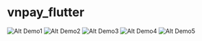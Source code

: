 # vnpay_flutter

![Alt Demo1](assets/demo/demo(1).png "Demo 1")
![Alt Demo2](assets/demo/demo(2).png "Demo 2")
![Alt Demo3](assets/demo/demo(3).png "Demo 3")
![Alt Demo4](assets/demo/demo(4).png "Demo 4")
![Alt Demo5](assets/demo/demo(5).png "Demo 1")